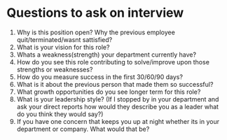 # Questions to ask on interview

1. Why is this position open? Why the previous employee quit/terminated/wasnt sattisfied?
2. What is your vision for this role?
3. Whats a weakness(strength) your department currently have?
4. How do you see this role contributing to solve/improve upon those strengths or weaknesses?
5. How do you measure success in the first 30/60/90 days?
6. What is it about the previous person that made them so successful?
7. What growth opportunities do you see longer term for this role?
8. What is your leadership style? (If I stopped by in your department and ask your direct reports how would they describe you as a leader what do you think they would say?)
9. If you have one concern that keeps you up at night whether its in your department or company. What would that be?
